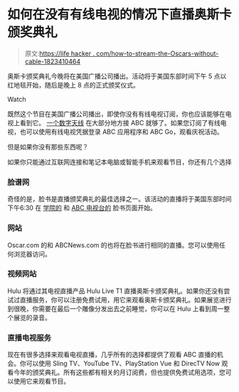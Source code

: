 # 如何在没有有线电视的情况下直播奥斯卡颁奖典礼

> 原文:[https://life hacker . com/how-to-stream-the-Oscars-without-cable-1823410464](https://lifehacker.com/how-to-stream-the-oscars-without-cable-1823410464)

奥斯卡颁奖典礼今晚将在美国广播公司播出。活动将于美国东部时间下午 5 点以红地毯开始，随后是晚上 8 点的正式颁奖仪式。

Watch

既然这个节目在美国广播公司播出，即使你没有有线电视订阅，你也应该能够在电视上看到它。 [一个数字天线](http://amzn.to/2F1wgA8) 在大部分地方接 ABC 就够了。如果您订阅了有线电视，也可以使用有线电视凭据登录 ABC 应用程序和 ABC Go，观看庆祝活动。

但是如果你没有那些东西呢？

如果你只能通过互联网连接和笔记本电脑或智能手机来观看节目，你还有几个选择

### 脸谱网

奇怪的是，脸书是直播颁奖典礼的最佳选择之一。该活动的直播将于美国东部时间下午6:30 在 [学院的](https://www.facebook.com/TheAcademy/) 和 [ABC 电视台的](https://www.facebook.com/ABCNetwork/) 脸书页面开始。

### 网站

Oscar.com 的和 ABCNews.com 的也将在脸书进行相同的直播。您可以使用任何浏览器访问。

### 视频网站

Hulu 将通过其电视直播产品 Hulu Live T1 直播奥斯卡颁奖典礼。如果你还没有尝试过直播服务，你可以注册免费试用，用它来观看奥斯卡颁奖典礼。如果展览进行到很晚，你需要在最后一个雕像分发出去之前睡觉，你可以在 Hulu 上看到周一整个展览的录音。

### 直播电视服务

现在有很多选择来观看电视直播，几乎所有的选择都提供了观看 ABC 直播的机会。你可以使用 Sling TV、YouTube TV、PlayStation Vue 和 DirecTV Now 观看今年的颁奖典礼。所有这些都有相关的月订阅费，但也提供免费试用选项，您可以使用它来观看节目。